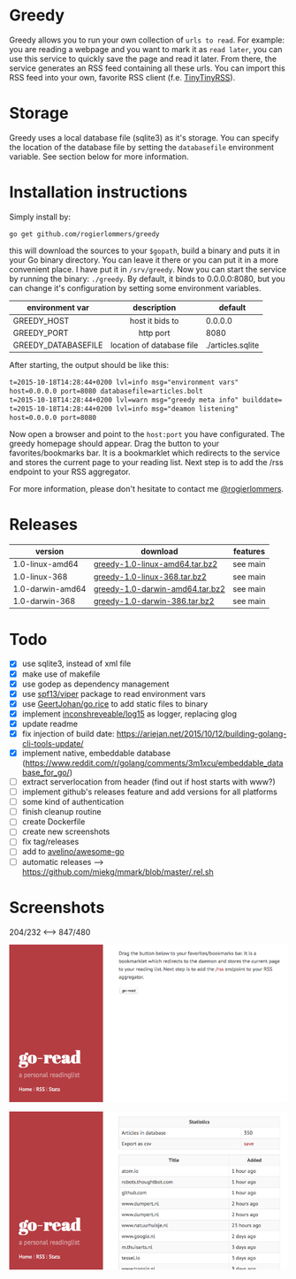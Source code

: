 Greedy
===========
Greedy allows you to run your own collection of `urls to read`. For example: you are reading a webpage and you want to mark it as `read later`, you can use this service to quickly save the page and read it later. From there, the service generates an RSS feed containing all these urls. You can import this RSS feed into your own, favorite RSS client (f.e. [TinyTinyRSS](https://tt-rss.org "TinyTinyRSS")).

Storage
============
Greedy uses a local database file (sqlite3) as it's storage. You can specify the location of the database file by setting the `databasefile` environment variable. See section below for more information.

Installation instructions
=========================
Simply install by:

    go get github.com/rogierlommers/greedy

this will download the sources to your `$gopath`, build a binary and puts it in your Go binary directory. You can leave it there or you can put it in a more convenient place. I have put it in `/srv/greedy`. Now you can start the service by running the binary: `./greedy`. By default, it binds to 0.0.0.0:8080, but you can change it's configuration by setting some environment variables.

| environment var     | description               | default           |
| --------------------|:-------------------------:| ------------------|
| GREEDY_HOST         | host it bids to           | 0.0.0.0           |
| GREEDY_PORT         | http port                 | 8080              |
| GREEDY_DATABASEFILE | location of database file | ./articles.sqlite |

After starting, the output should be like this:

    t=2015-10-18T14:28:44+0200 lvl=info msg="environment vars" host=0.0.0.0 port=8080 databasefile=articles.bolt
    t=2015-10-18T14:28:44+0200 lvl=warn msg="greedy meta info" builddate=
    t=2015-10-18T14:28:44+0200 lvl=info msg="deamon listening" host=0.0.0.0 port=8080

Now open a browser and point to the `host:port` you have configurated. The greedy homepage should appear. Drag the button to your favorites/bookmarks bar. It is a bookmarklet which redirects to the service and stores the current page to your reading list. Next step is to add the /rss endpoint to your RSS aggregator.

For more information, please don't hesitate to contact me [@rogierlommers](https://twitter.com/rogierlommers).

Releases
=========================
| version           | download                                                                                                                         | features  |
| ------------------|----------------------------------------------------------------------------------------------------------------------------------|-----------|
| 1.0-linux-amd64   | [greedy-1.0-linux-amd64.tar.bz2](https://github.com/rogierlommers/greedy/releases/download/1.0/greedy-1.0-linux-amd64.tar.bz2)   | see main  |
| 1.0-linux-368     | [greedy-1.0-linux-368.tar.bz2](https://github.com/rogierlommers/greedy/releases/download/1.0/greedy-1.0-linux-386.tar.bz2)       | see main  |
| 1.0-darwin-amd64  | [greedy-1.0-darwin-amd64.tar.bz2](https://github.com/rogierlommers/greedy/releases/download/1.0/greedy-1.0-darwin-amd64.tar.bz2) | see main  |
| 1.0-darwin-368    | [greedy-1.0-darwin-386.tar.bz2](https://github.com/rogierlommers/greedy/releases/download/1.0/greedy-1.0-darwin-386.tar.bz2)     | see main  |

Todo
=======
- [x] use sqlite3, instead of xml file
- [x] make use of makefile
- [x] use godep as dependency management
- [x] use [spf13/viper](https://github.com/spf13/viper) package to read environment vars
- [x] use [GeertJohan/go.rice](https://github.com/GeertJohan/go.rice) to add static files to binary
- [x] implement [inconshreveable/log15](https://github.com/inconshreveable/log15) as logger, replacing glog
- [x] update readme
- [x] fix injection of build date: https://ariejan.net/2015/10/12/building-golang-cli-tools-update/
- [x] implement native, embeddable database (https://www.reddit.com/r/golang/comments/3m1xcu/embeddable_database_for_go/)
- [ ] extract serverlocation from header (find out if host starts with www?)
- [ ] implement github's releases feature and add versions for all platforms
- [ ] some kind of authentication
- [ ] finish cleanup routine
- [ ] create Dockerfile
- [ ] create new screenshots
- [ ] fix tag/releases
- [ ] add to [avelino/awesome-go](https://github.com/avelino/awesome-go)
- [ ] automatic releases --> https://github.com/miekg/mmark/blob/master/.rel.sh

Screenshots
=======
204/232 <--> 847/480

![home page](./docs/gui-01.png)

![stats page](./docs/gui-02.png)
